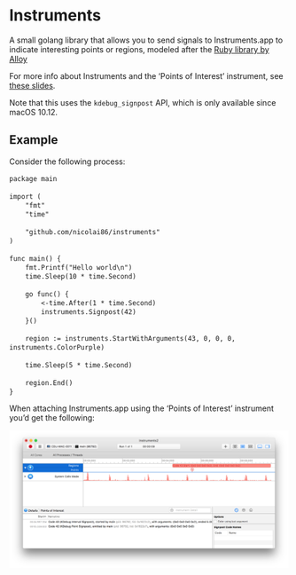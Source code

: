 # Instruments

A small golang library that allows you to send signals to Instruments.app to indicate interesting points or regions,
modeled after the [Ruby library by Alloy](https://github.com/alloy/instruments)

For more info about Instruments and the ‘Points of Interest’ instrument, see
[these slides](http://devstreaming.apple.com/videos/wwdc/2016/411jge60tmuuh7dolja/411/411_system_trace_in_depth.pdf).

Note that this uses the `kdebug_signpost` API, which is only available since macOS 10.12.

## Example

Consider the following process:

```golang
package main

import (
	"fmt"
	"time"

	"github.com/nicolai86/instruments"
)

func main() {
	fmt.Printf("Hello world\n")
	time.Sleep(10 * time.Second)

	go func() {
		<-time.After(1 * time.Second)
		instruments.Signpost(42)
	}()

	region := instruments.StartWithArguments(43, 0, 0, 0, instruments.ColorPurple)

	time.Sleep(5 * time.Second)

	region.End()
}
```

When attaching Instruments.app using the ‘Points of Interest’ instrument you’d get the following:

![](images/example.png)
